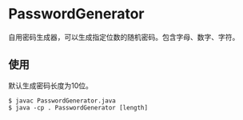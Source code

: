 # PasswordGenerator

自用密码生成器，可以生成指定位数的随机密码。包含字母、数字、字符。

## 使用

默认生成密码长度为10位。

```
$ javac PasswordGenerator.java
$ java -cp . PasswordGenerator [length]
```